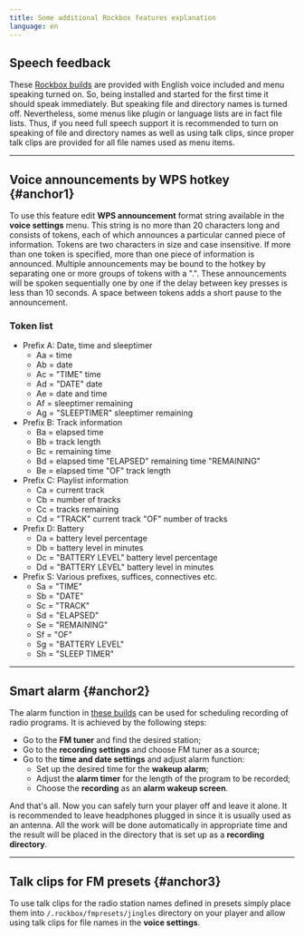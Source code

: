 ```yaml
---
title: Some additional Rockbox features explanation
language: en
---
```


## Speech feedback

These [Rockbox builds](index.md#anchor1) are provided with English
voice included and menu speaking turned on. So, being installed and
started for the first time it should speak immediately. But speaking
file and directory names is turned off. Nevertheless, some menus like
plugin or language lists are in fact file lists. Thus, if you need
full speech support it is recommended to turn on speaking of file and
directory names as well as using talk clips, since proper talk clips
are provided for all file names used as menu items.

----

## Voice announcements by WPS hotkey {#anchor1}

To use this feature edit **WPS announcement** format string available in
the **voice settings** menu. This string is no more than 20 characters
long and consists of tokens, each of which announces a particular
canned piece of information. Tokens are two characters in size and
case insensitive. If more than one token is specified, more than one
piece of information is announced. Multiple announcements may be bound
to the hotkey by separating one or more groups of tokens with a
".". These announcements will be spoken sequentially one by one if the
delay between key presses is less than 10 seconds. A space between
tokens adds a short pause to the announcement.

### Token list

- Prefix A: Date, time and sleeptimer
  - Aa = time
  - Ab = date
  - Ac = "TIME" time
  - Ad = "DATE" date
  - Ae = date and time
  - Af = sleeptimer remaining
  - Ag = "SLEEPTIMER" sleeptimer remaining
- Prefix B: Track information
  - Ba = elapsed time
  - Bb = track length
  - Bc = remaining time
  - Bd = elapsed time "ELAPSED" remaining time "REMAINING"
  - Be = elapsed time "OF" track length
- Prefix C: Playlist information
  - Ca = current track
  - Cb = number of tracks
  - Cc = tracks remaining
  - Cd = "TRACK" current track "OF" number of tracks
- Prefix D: Battery
  - Da = battery level percentage
  - Db = battery level in minutes
  - Dc = "BATTERY LEVEL" battery level percentage
  - Dd = "BATTERY LEVEL" battery level in minutes
- Prefix S: Various prefixes, suffices, connectives etc.
  - Sa = "TIME"
  - Sb = "DATE"
  - Sc = "TRACK"
  - Sd = "ELAPSED"
  - Se = "REMAINING"
  - Sf = "OF"
  - Sg = "BATTERY LEVEL"
  - Sh = "SLEEP TIMER"

----

## Smart alarm {#anchor2}

The alarm function in [these builds](index.md#anchor1)
can be used for scheduling recording of radio programs. It is achieved
by the following steps:

- Go to the **FM tuner** and find the desired station;
- Go to the **recording settings** and choose FM tuner as a source;
- Go to the **time and date settings** and adjust alarm function:
  - Set up the desired time for the **wakeup alarm**;
  - Adjust the **alarm timer** for the length of the program to be recorded;
  - Choose the **recording** as an **alarm wakeup screen**.

And that's all. Now you can safely turn your player off and leave it
alone. It is recommended to leave headphones plugged in since it is
usually used as an antenna. All the work will be done automatically in
appropriate time and the result will be placed in the directory that
is set up as a **recording directory**.

----

## Talk clips for FM presets {#anchor3}

To use talk clips for the radio station names defined in presets
simply place them into `/.rockbox/fmpresets/jingles` directory on your
player and allow using talk clips for file names in the
**voice settings**.

